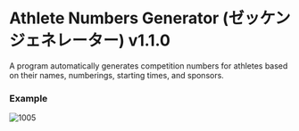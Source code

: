 # Athlete Numbers Generator (ゼッケンジェネレーター) v1.1.0
A program automatically generates competition numbers for athletes based on their names, numberings, starting times, and sponsors.

### Example
![1005](https://user-images.githubusercontent.com/111611023/215804432-352abc57-c6a6-4259-8d79-eae4fec4e3ef.png)

